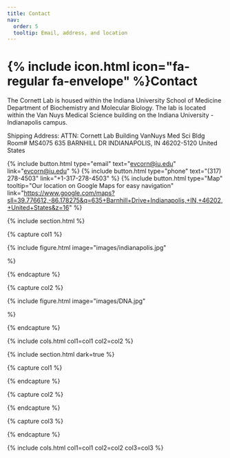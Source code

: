 ```yaml
---
title: Contact
nav:
  order: 5
  tooltip: Email, address, and location
---
```


# {% include icon.html icon="fa-regular fa-envelope" %}Contact

The Cornett Lab is housed within the Indiana University School of Medicine Department of Biochemistry and Molecular Biology. The lab is located within the Van Nuys Medical Science building on the Indiana University - Indianapolis campus.

Shipping Address:
ATTN: Cornett Lab
Building VanNuys Med Sci Bldg
Room# MS4075
635 BARNHILL DR
INDIANAPOLIS, IN 46202-5120
United States

{%
  include button.html
  type="email"
  text="evcorn@iu.edu"
  link="evcorn@iu.edu"
%}
{%
  include button.html
  type="phone"
  text="(317) 278-4503"
  link="+1-317-278-4503"
%}
{%
  include button.html
  type="Map"
  tooltip="Our location on Google Maps for easy navigation"
  link="https://www.google.com/maps?sll=39.776612,-86.178275&q=635+Barnhill+Drive+Indianapolis,+IN,+46202,+United+States&z=16"
%}

{% include section.html %}

{% capture col1 %}

{%
  include figure.html
  image="images/indianapolis.jpg"
  
%}

{% endcapture %}

{% capture col2 %}

{%
  include figure.html
  image="images/DNA.jpg"
  
%}

{% endcapture %}

{% include cols.html col1=col1 col2=col2 %}

{% include section.html dark=true %}

{% capture col1 %}

{% endcapture %}

{% capture col2 %}

{% endcapture %}

{% capture col3 %}

{% endcapture %}

{% include cols.html col1=col1 col2=col2 col3=col3 %}

